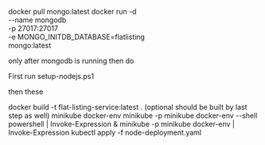 docker pull mongo:latest
docker run -d \
  --name mongodb \
  -p 27017:27017 \
  -e MONGO_INITDB_DATABASE=flatlisting \
  mongo:latest
 
 only after mongodb is running then do

First run setup-nodejs.ps1

then these

docker build -t flat-listing-service:latest . (optional should be built by last step as well)
minikube docker-env
minikube -p minikube docker-env --shell powershell | Invoke-Expression
& minikube -p minikube docker-env | Invoke-Expression
kubectl apply -f node-deployment.yaml